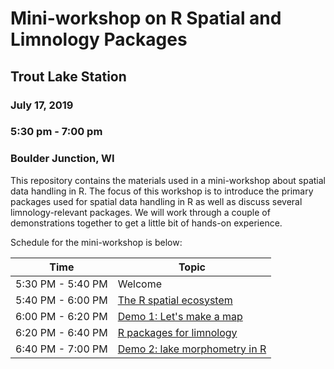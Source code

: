 # Mini-workshop on R Spatial and Limnology Packages
## Trout Lake Station 
### July 17, 2019
### 5:30 pm - 7:00 pm
### Boulder Junction, WI

This repository contains the materials used in a mini-workshop about spatial 
data handling in R.  The focus of this workshop is to introduce the primary 
packages used for spatial data handling in R as well as discuss several 
limnology-relevant packages.  We will work through a couple of demonstrations
together to get a little bit of hands-on experience.

Schedule for the mini-workshop is below:

|Time|Topic|
|----|-----|
|5:30 PM - 5:40 PM|Welcome|
|5:40 PM - 6:00 PM|[The R spatial ecosystem](lessons/01_rspatial.md)|
|6:00 PM - 6:20 PM|[Demo 1: Let's make a map](lessons/02_map_demo.md)|
|6:20 PM - 6:40 PM|[R packages for limnology](lessons/03_limno.md)|
|6:40 PM - 7:00 PM|[Demo 2: lake morphometry in R](lessons/04_morpho_demo.md)|

